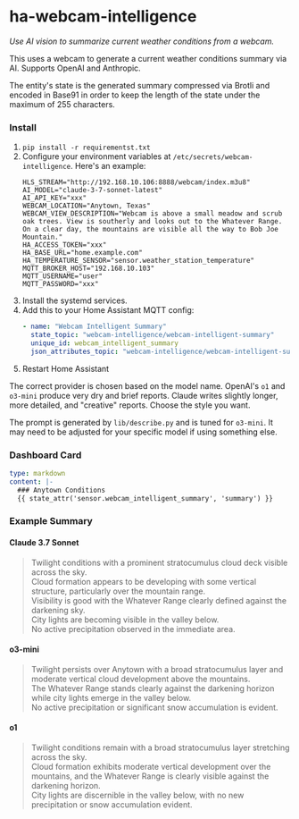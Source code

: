 # ha-webcam-intelligence

_Use AI vision to summarize current weather conditions from a webcam._

This uses a webcam to generate a current weather conditions summary via AI. Supports OpenAI and Anthropic.

The entity's state is the generated summary compressed via Brotli and encoded in Base91 in order to keep the length of
the state under the maximum of 255 characters.

### Install

1. `pip install -r requirementst.txt`
2. Configure your environment variables at `/etc/secrets/webcam-intelligence`. Here's an example:
   ```
   HLS_STREAM="http://192.168.10.106:8888/webcam/index.m3u8"
   AI_MODEL="claude-3-7-sonnet-latest"
   AI_API_KEY="xxx"
   WEBCAM_LOCATION="Anytown, Texas"
   WEBCAM_VIEW_DESCRIPTION="Webcam is above a small meadow and scrub oak trees. View is southerly and looks out to the Whatever Range. On a clear day, the mountains are visible all the way to Bob Joe Mountain."
   HA_ACCESS_TOKEN="xxx"
   HA_BASE_URL="home.example.com"
   HA_TEMPERATURE_SENSOR="sensor.weather_station_temperature"
   MQTT_BROKER_HOST="192.168.10.103"
   MQTT_USERNAME="user"
   MQTT_PASSWORD="xxx"
   ```
3. Install the systemd services.
4. Add this to your Home Assistant MQTT config:
   ```yaml
   - name: "Webcam Intelligent Summary"
     state_topic: "webcam-intelligence/webcam-intelligent-summary"
     unique_id: webcam_intelligent_summary
     json_attributes_topic: "webcam-intelligence/webcam-intelligent-summary/attributes"
   ```
5. Restart Home Assistant

The correct provider is chosen based on the model name. OpenAI's `o1` and `o3-mini` produce very dry and brief
reports. Claude writes slightly longer, more detailed, and "creative" reports. Choose the style you want.

The prompt is generated by `lib/describe.py` and is tuned for `o3-mini`. It may need to be adjusted for your specific
model if using something else.

### Dashboard Card

```yaml
type: markdown
content: |-
  ### Anytown Conditions
  {{ state_attr('sensor.webcam_intelligent_summary', 'summary') }}
```

### Example Summary

#### Claude 3.7 Sonnet

> Twilight conditions with a prominent stratocumulus cloud deck visible across the sky.<br>
> Cloud formation appears to be developing with some vertical structure, particularly over the mountain range.<br>
> Visibility is good with the Whatever Range clearly defined against the darkening sky.<br>
> City lights are becoming visible in the valley below.<br>
> No active precipitation observed in the immediate area.

#### o3-mini

> Twilight persists over Anytown with a broad stratocumulus layer and moderate vertical cloud development above the
> mountains.<br>
> The Whatever Range stands clearly against the darkening horizon while city lights emerge in the valley below.<br>
> No active precipitation or significant snow accumulation is evident.

#### o1

> Twilight conditions remain with a broad stratocumulus layer stretching across the sky.<br>
> Cloud formation exhibits moderate vertical development over the mountains, and the Whatever Range is clearly visible
> against the darkening horizon.<br>
> City lights are discernible in the valley below, with no new precipitation or snow accumulation evident.